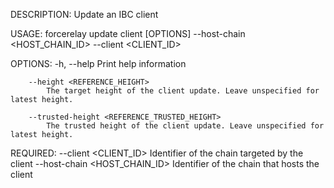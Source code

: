 DESCRIPTION:
Update an IBC client

USAGE:
    forcerelay update client [OPTIONS] --host-chain <HOST_CHAIN_ID> --client <CLIENT_ID>

OPTIONS:
    -h, --help
            Print help information

        --height <REFERENCE_HEIGHT>
            The target height of the client update. Leave unspecified for latest height.

        --trusted-height <REFERENCE_TRUSTED_HEIGHT>
            The trusted height of the client update. Leave unspecified for latest height.

REQUIRED:
        --client <CLIENT_ID>            Identifier of the chain targeted by the client
        --host-chain <HOST_CHAIN_ID>    Identifier of the chain that hosts the client
